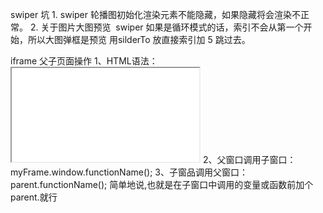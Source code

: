 swiper 坑
    1. swiper 轮播图初始化渲染元素不能隐藏，如果隐藏将会渲染不正常。
    2. 关于图片大图预览  swiper 如果是循环模式的话，索引不会从第一个开始，所以大图弹框是预览 用silderTo 放直接索引加 5 跳过去。

iframe 父子页面操作
    1、HTML语法：<iframe name="myFrame" src="child.html"></iframe> 
    2、父窗口调用子窗口：myFrame.window.functionName(); 
    3、子窗品调用父窗口：parent.functionName(); 
    简单地说,也就是在子窗口中调用的变量或函数前加个parent.就行 
